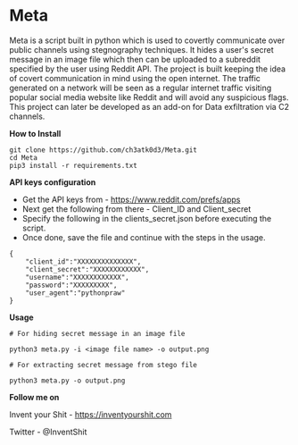 # Meta
Meta is a script built in python which is used to covertly communicate over public channels using stegnography techniques. It hides a user's secret message in an image file which then can be uploaded to a subreddit specified by the user using Reddit API. The project is built keeping the idea of covert communication in mind using the open internet. The traffic generated on a network will be seen as a regular internet traffic visiting popular social media website like Reddit and will avoid any suspicious flags. This project can later be developed as an add-on for Data exfiltration via C2 channels.




**How to Install**

```
git clone https://github.com/ch3atk0d3/Meta.git
cd Meta
pip3 install -r requirements.txt
```





**API keys configuration**

- Get the API keys from - https://www.reddit.com/prefs/apps
- Next get the following from there - Client_ID and Client_secret
- Specify the following in the clients_secret.json before executing the script.
- Once done, save the file and continue with the steps in the usage.


```
{
    "client_id":"XXXXXXXXXXXXXX",
    "client_secret":"XXXXXXXXXXXX",
    "username":"XXXXXXXXXXXX",
    "password":"XXXXXXXXX",
    "user_agent":"pythonpraw"
}

```




**Usage**

```
# For hiding secret message in an image file

python3 meta.py -i <image file name> -o output.png

# For extracting secret message from stego file

python3 meta.py -o output.png

```



**Follow me on**

Invent your Shit - https://inventyourshit.com

Twitter - @InventShit

